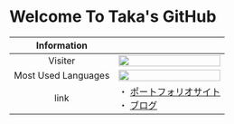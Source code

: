 # Welcome To Taka's GitHub

| Information ||
|:----:|:----|
|Visiter|<img src="http://localhost:3000/api/v1/visiter.svg?color=tomato" width="100%">|
|Most Used Languages|<img src="http://localhost:3000/api/v1/github.svg?account=taka1156&bgcolor=none" height="90%" width="100%">|
|link| ・ <a href="https://takasportfoliosite.netlify.app">ポートフォリオサイト</a><br /> ・ <a href="https://takatechblog.netlify.app">ブログ</a>|

